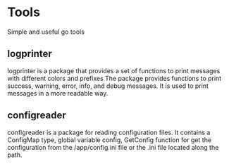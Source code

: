# Tools

Simple and useful go tools

## logprinter

logprinter is a package that provides a set of functions to print messages with different colors and prefixes
The package provides functions to print success, warning, error, info, and debug messages.
It is used to print messages in a more readable way.

## configreader

configreader is a package for reading configuration files.
It contains a ConfigMap type, global variable config, GetConfig function for get the configuration from the /app/config.ini file or the .ini file located along the path.
